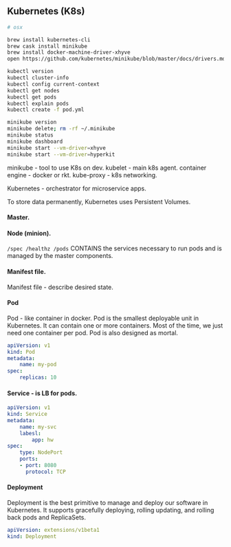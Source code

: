 Kubernetes (K8s)
-

````bash
# osx

brew install kubernetes-cli
brew cask install minikube
brew install docker-machine-driver-xhyve
open https://github.com/kubernetes/minikube/blob/master/docs/drivers.md#hyperkit-driver
````

````bash
kubectl version
kubectl cluster-info
kubectl config current-context
kubectl get nodes
kubectl get pods
kubectl explain pods
kubectl create -f pod.yml

minikube version
minikube delete; rm -rf ~/.minikube
minikube status
minikube dashboard
minikube start --vm-driver=xhyve
minikube start --vm-driver=hyperkit
````

minikube - tool to use K8s on dev.
kubelet - main k8s agent.
container engine - docker or rkt.
kube-proxy - k8s networking.

Kubernetes - orchestrator for microservice apps.

To store data permanently, Kubernetes uses Persistent Volumes.

#### Master.

#### Node (minion).

`/spec /healthz /pods`
CONTAINS the services necessary to run pods and is managed by the master components.

#### Manifest file.

Manifest file - describe desired state.

#### Pod

Pod - like container in docker.
Pod is the smallest deployable unit in Kubernetes.
It can contain one or more containers.
Most of the time, we just need one container per pod.
Pod is also designed as mortal.

````yaml
apiVersion: v1
kind: Pod
metadata:
    name: my-pod
spec:
    replicas: 10
````

#### Service - is LB for pods.

````yaml
apiVersion: v1
kind: Service
metadata:
    name: my-svc
    labesl:
        app: hw
spec:
    type: NodePort
    ports:
    - port: 8080
      protocol: TCP
````

#### Deployment

Deployment is the best primitive to manage and deploy our software
in Kubernetes. It supports gracefully deploying, rolling updating,
and rolling back pods and ReplicaSets.

````yaml
apiVersion: extensions/v1beta1
kind: Deployment
````
